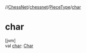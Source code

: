 //[ChessNet](../../../index.md)/[chessnet](../index.md)/[PieceType](index.md)/[char](char.md)

# char

[jvm]\
val [char](char.md): [Char](https://kotlinlang.org/api/latest/jvm/stdlib/kotlin/-char/index.html)
